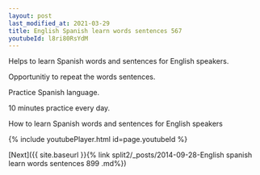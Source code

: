 ```yaml
---
layout: post
last_modified_at: 2021-03-29
title: English Spanish learn words sentences 567 
youtubeId: l8ri80RsYdM
---
```

 
 
Helps to learn Spanish words and sentences for English speakers.

Opportunitiy to repeat the words sentences. 

Practice Spanish language. 
 
10 minutes practice every day. 
 
How to learn Spanish words and sentences for English speakers 
 
{% include youtubePlayer.html id=page.youtubeId %}
 
 
[Next]({{ site.baseurl }}{% link  split2/_posts/2014-09-28-English spanish learn words sentences 899 .md%})
 
